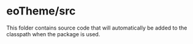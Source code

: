 # eoTheme/src

This folder contains source code that will automatically be added to the classpath when
the package is used.
